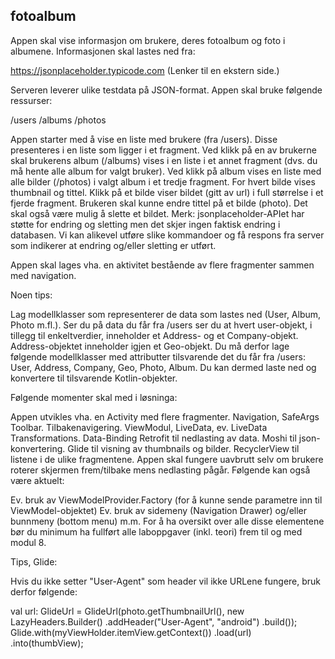 ## fotoalbum
Appen skal vise informasjon om brukere, deres fotoalbum og foto i albumene. Informasjonen skal lastes ned fra:

https://jsonplaceholder.typicode.com (Lenker til en ekstern side.)

Serveren leverer ulike testdata på JSON-format. Appen skal bruke følgende ressurser:

/users
/albums
/photos

Appen starter med å vise en liste med brukere (fra /users). Disse presenteres i en liste som ligger i et fragment. Ved klikk på en av brukerne skal brukerens album (/albums) vises i en liste i et annet fragment  (dvs. du må hente alle album for valgt bruker). Ved klikk på album vises en liste med alle bilder (/photos) i valgt album i et tredje fragment. For hvert bilde vises thumbnail og tittel. Klikk på et bilde viser bildet (gitt av url) i full størrelse i et fjerde fragment. Brukeren skal kunne endre tittel på et bilde (photo). Det skal også være mulig å slette et bildet. Merk: jsonplaceholder-APIet har støtte for endring og sletting men det skjer ingen faktisk endring i databasen. Vi kan alikevel utføre slike kommandoer og få respons fra server som indikerer at endring og/eller sletting er utført.

Appen skal lages vha. en aktivitet bestående av flere fragmenter sammen med navigation.

Noen tips:

Lag modellklasser som representerer de data som lastes ned (User, Album, Photo m.fl.). Ser du på data du får fra /users ser du at hvert user-objekt, i tillegg til enkeltverdier, inneholder et Address- og et Company-objekt. Address-objektet inneholder igjen et Geo-objekt. Du må derfor lage følgende modellklasser med attributter tilsvarende det du får fra /users: User, Address, Company, Geo, Photo, Album. Du kan dermed laste ned og konvertere til tilsvarende Kotlin-objekter. 

Følgende momenter skal med i løsninga:

Appen utvikles vha. en Activity med flere fragmenter.
Navigation, SafeArgs
Toolbar. Tilbakenavigering.
ViewModul, LiveData, ev. LiveData Transformations.
Data-Binding
Retrofit til nedlasting av data.
Moshi til json-konvertering.
Glide til visning av thumbnails og bilder.
RecyclerView til listene i de ulike fragmentene.
Appen skal fungere uavbrutt selv om brukere roterer skjermen frem/tilbake mens nedlasting pågår. 
Følgende kan også være aktuelt:

Ev. bruk av ViewModelProvider.Factory (for å kunne sende parametre inn til ViewModel-objektet)
Ev. bruk av sidemeny (Navigation Drawer) og/eller bunnmeny (bottom menu)
m.m.
For å ha oversikt over alle disse elementene bør du minimum ha fullført alle laboppgaver (inkl. teori) frem til og med modul 8.

Tips, Glide:

Hvis du ikke setter "User-Agent" som header vil ikke URLene fungere, bruk derfor følgende:

val url: GlideUrl = GlideUrl(photo.getThumbnailUrl(), new LazyHeaders.Builder()
    .addHeader("User-Agent", "android")
    .build());
Glide.with(myViewHolder.itemView.getContext())
     .load(url)
     .into(thumbView);
